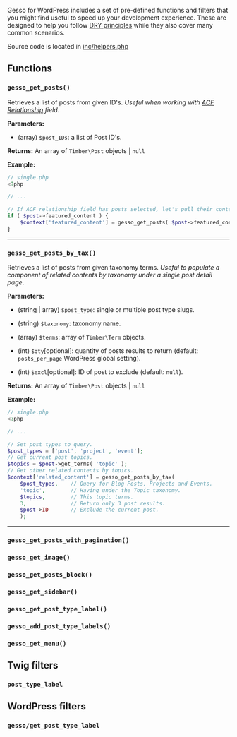 Gesso for WordPress includes a set of pre-defined functions and filters that you might find useful to speed up your development experience. These are designed to help you follow [DRY principles](https://en.wikipedia.org/wiki/Don't_repeat_yourself) while they also cover many common scenarios.

Source code is located in [inc/helpers.php](https://github.com/forumone/gesso-wp/blob/master/inc/helpers.php)

## Functions

### `gesso_get_posts()`

Retrieves a list of posts from given ID's. *Useful when working with [ACF Relationship](https://www.advancedcustomfields.com/resources/relationship/) field*.

**Parameters:**

* (array) `$post_IDs`: a list of Post ID's.

**Returns:** An array of `Timber\Post` objects | `null`

**Example:**

```php
// single.php
<?php

// ...

// If ACF relationship field has posts selected, let's pull their contents.
if ( $post->featured_content ) {
	$context['featured_content'] = gesso_get_posts( $post->featured_content );
}
```

***

### `gesso_get_posts_by_tax()`

Retrieves a list of posts from given taxonomy terms. *Useful to populate a component of related contents by taxonomy under a single post detail page*.

**Parameters:**

* (string | array) `$post_type`: single or multiple post type slugs. 

* (string) `$taxonomy`: taxonomy name.

* (array) `$terms`: array of `Timber\Term` objects.

* (int) `$qty`[optional]: quantity of posts results to return (default: `posts_per_page` WordPress global setting).

* (int) `$excl`[optional]: ID of post to exclude (default: `null`).

**Returns:** An array of `Timber\Post` objects | `null`

**Example:**

```php
// single.php
<?php

// ...

// Set post types to query.
$post_types = ['post', 'project', 'event'];
// Get current post topics.
$topics = $post->get_terms( 'topic' );
// Get other related contents by topics.
$context['related_content'] = gesso_get_posts_by_tax( 
	$post_types, 	// Query for Blog Posts, Projects and Events.
	'topic', 		// Having under the Topic taxonomy.
	$topics, 		// This topic terms.
	3, 				// Return only 3 post results.
	$post->ID 		// Exclude the current post.
	);
```

***


### `gesso_get_posts_with_pagination()`



### `gesso_get_image()`



### `gesso_get_posts_block()`



### `gesso_get_sidebar()`



### `gesso_get_post_type_label()`



### `gesso_add_post_type_labels()`



### `gesso_get_menu()`


## Twig filters

### `post_type_label`

## WordPress filters

### `gesso/get_post_type_label`


